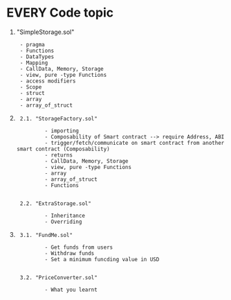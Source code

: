 # EVERY Code topic

1. "SimpleStorage.sol"

        - pragma
        - Functions
        - DataTypes
        - Mapping
        - CallData, Memory, Storage
        - view, pure -type Functions
        - access modifiers
        - Scope
        - struct
        - array 
        - array_of_struct

2.
        2.1. "StorageFactory.sol"

                - importing
                - Composability of Smart contract --> require Address, ABI
                - trigger/fetch/communicate on smart contract from another smart contract (Composability)
                - returns
                - CallData, Memory, Storage
                - view, pure -type Functions
                - array 
                - array_of_struct
                - Functions


        2.2. "ExtraStorage.sol"

                - Inheritance
                - Overriding


3. 
        3.1. "FundMe.sol"

                - Get funds from users
                - Withdraw funds 
                - Set a minimum funcding value in USD


        3.2. "PriceConverter.sol"

                - What you learnt